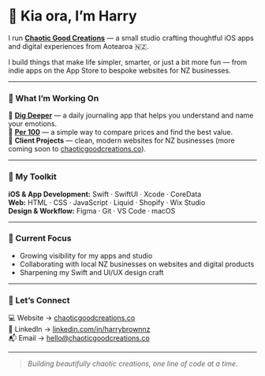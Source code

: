 # 👋 Kia ora, I’m Harry

I run [**Chaotic Good Creations**](https://www.chaoticgoodcreations.co) — a small studio crafting thoughtful iOS apps and digital experiences from Aotearoa 🇳🇿.  

I build things that make life simpler, smarter, or just a bit more fun — from indie apps on the App Store to bespoke websites for NZ businesses.

---

### 🧠 What I’m Working On

🚀 **[Dig Deeper](https://apps.apple.com/app/dig-deeper/id6472387394)** — a daily journaling app that helps you understand and name your emotions.  
📱 **[Per 100](https://apps.apple.com/app/per-100/id6670795904)** — a simple way to compare prices and find the best value.  
💼 **Client Projects** — clean, modern websites for NZ businesses (more coming soon to [chaoticgoodcreations.co](https://www.chaoticgoodcreations.co)).

---

### 🧰 My Toolkit

**iOS & App Development:** Swift · SwiftUI · Xcode · CoreData  
**Web:** HTML · CSS · JavaScript · Liquid · Shopify · Wix Studio  
**Design & Workflow:** Figma · Git · VS Code · macOS  

---

### 🌱 Current Focus
- Growing visibility for my apps and studio  
- Collaborating with local NZ businesses on websites and digital products  
- Sharpening my Swift and UI/UX design craft  

---

### 🤝 Let’s Connect
💻 Website → [chaoticgoodcreations.co](https://www.chaoticgoodcreations.co)  
🔗 LinkedIn → [linkedin.com/in/harrybrownnz](https://www.linkedin.com/in/harry-brown)  
📬 Email → hello@chaoticgoodcreations.co  

---

> *Building beautifully chaotic creations, one line of code at a time.*
